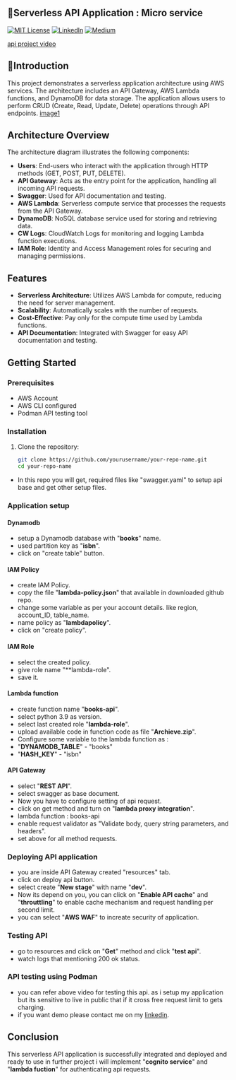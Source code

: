 
## 🍁Serverless API Application : Micro service

[![MIT License](https://img.shields.io/badge/License-MIT-green.svg)](https://choosealicense.com/licenses/mit/)
        [![LinkedIn](https://img.shields.io/badge/LinkedIn-Profile-blue)](https://www.linkedin.com/in/nikhil--chaudhari/)
        [![Medium](https://img.shields.io/badge/Medium-Writeups-black)](https://medium.com/@nikhil-c)

[api project video]()
## 🍁Introduction 
This project demonstrates a serverless application architecture using AWS services. The architecture includes an API Gateway, AWS Lambda functions, and DynamoDB for data storage. The application allows users to perform CRUD (Create, Read, Update, Delete) operations through API endpoints.
[image1](https://github.com/DNcrypter/AWS-serverless-API-application/blob/main/images/image1.png)
## Architecture Overview

The architecture diagram illustrates the following components:

- **Users**: End-users who interact with the application through HTTP methods (GET, POST, PUT, DELETE).
- **API Gateway**: Acts as the entry point for the application, handling all incoming API requests.
- **Swagger**: Used for API documentation and testing.
- **AWS Lambda**: Serverless compute service that processes the requests from the API Gateway.
- **DynamoDB**: NoSQL database service used for storing and retrieving data.
- **CW Logs**: CloudWatch Logs for monitoring and logging Lambda function executions.
- **IAM Role**: Identity and Access Management roles for securing and managing permissions.

## Features

- **Serverless Architecture**: Utilizes AWS Lambda for compute, reducing the need for server management.
- **Scalability**: Automatically scales with the number of requests.
- **Cost-Effective**: Pay only for the compute time used by Lambda functions.
- **API Documentation**: Integrated with Swagger for easy API documentation and testing.

## Getting Started

### Prerequisites

- AWS Account
- AWS CLI configured
- Podman API testing tool

### Installation

1. Clone the repository:
   ```sh
   git clone https://github.com/yourusername/your-repo-name.git
   cd your-repo-name


* In this repo you will get, required files like "swagger.yaml" to setup api base and get other setup files.

### Application setup
#### Dynamodb 
* setup a Dynamodb database with "**books**" name.
* used partition key as "**isbn**".
* click on "create table" button.

#### IAM Policy 
* create IAM Policy.
* copy the file "**lambda-policy.json**" that available in downloaded github repo.
* change some variable as per your account details. like region, account_ID, table_name.
* name policy as "**lambdapolicy**".
* click on "create policy".

#### IAM Role
* select the created policy.
* give role name "**lambda-role".
* save it.

#### Lambda function
* create function name "**books-api**".
* select python 3.9 as version.
* select last created role "**lambda-role**".
* upload available code in function code as file "**Archieve.zip**".
* Configure some variable to the lambda function as :
* "**DYNAMODB_TABLE**" - "books"
* "**HASH_KEY**" - "isbn"

#### API Gateway
* select "**REST API**".
* select swagger as base document.
* Now you have to configure setting of api request.
* click on get method and turn on "**lambda proxy integration**".
* lambda function : books-api
* enable request validator as "Validate body, query string parameters, and headers".
* set above for all method requests.

### Deploying API application
* you are inside API Gateway created "resources" tab.
* click on deploy api button.
* select create "**New stage**" with name "**dev**".
* Now its depend on you, you can click on "**Enable API cache**" and "**throuttling**" to enable cache mechanism and request handling per second limit.
* you can select "**AWS WAF**" to increate security of application.

### Testing API
* go to resources and click on "**Get**" method and click "**test api**".
* watch logs that mentioning 200 ok status.

### API testing using Podman
* you can refer above video for testing this api. as i setup my application but its sensitive to live in public that if it cross free request limit to gets charging. 
* if you want demo please contact me on my [linkedin](https://www.linkedin.com/in/nikhil--chaudhari/).


## Conclusion
This serverless API application is successfully integrated and deployed and ready to use in further project i will implement "**cognito service**" and "**lambda fuction**" for authenticating api requests.

